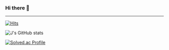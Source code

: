 ### Hi there 👋
---
[![Hits](https://hits.seeyoufarm.com/api/count/incr/badge.svg?url=https%3A%2F%2Fgithub.com%2Fwkd-woo%2Fhit-counter&count_bg=%235668D7&title_bg=%23F7EEEE&icon=&icon_color=%23050505&title=hits&edge_flat=false)](https://hits.seeyoufarm.com)

![J's GitHub stats](https://github-readme-stats.vercel.app/api?username=wkd-woo&theme=vue-dark&show_icons=true)

[![Solved.ac Profile](http://mazassumnida.wtf/api/v2/generate_badge?boj=wkdwoo)](https://solved.ac/wkdwoo/)


<!--
**wkd-woo/wkd-woo** is a ✨ _special_ ✨ repository because its `README.md` (this file) appears on your GitHub profile.

Here are some ideas to get you started:

- 🔭 I’m currently working on ...
- 🌱 I’m currently learning ...
- 👯 I’m looking to collaborate on ...
- 🤔 I’m looking for help with ...
- 💬 Ask me about ...
- 📫 How to reach me: ...
- 😄 Pronouns: ...
- ⚡ Fun fact: ...
-->
